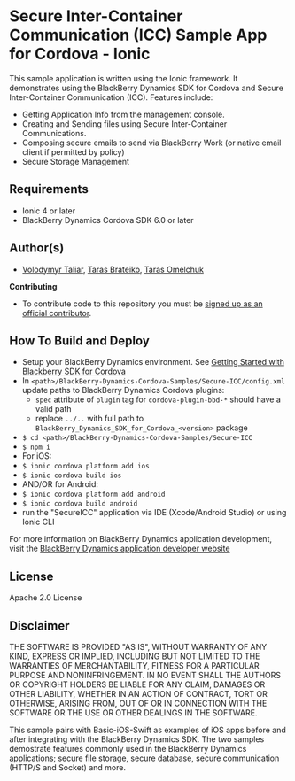 # Secure Inter-Container Communication (ICC) Sample App for Cordova - Ionic

This sample application is written using the Ionic framework. It demonstrates using the BlackBerry Dynamics SDK for Cordova and Secure Inter-Container Communication (ICC). Features include:

* Getting Application Info from the management console.
* Creating and Sending files using Secure Inter-Container Communications.
* Composing secure emails to send via BlackBerry Work (or native email client if permitted by policy)
* Secure Storage Management

## Requirements
* Ionic 4 or later
* BlackBerry Dynamics Cordova SDK 6.0 or later

## Author(s)
* [Volodymyr Taliar](mailto:vtaliar@blackberry.com), [Taras Brateiko](mailto:tbrateiko@blackberry.com), [Taras Omelchuk](mailto:tomelchuk@blackberry.com)

**Contributing**
*   To contribute code to this repository you must be
    [signed up as an official contributor](http://blackberry.github.com/howToContribute.html).

## How To Build and Deploy
* Setup your BlackBerry Dynamics environment. See [Getting Started with Blackberry SDK for Cordova](https://docs.blackberry.com/en/development-tools/blackberry-dynamics-sdk-cordova/latest)
* In `<path>/BlackBerry-Dynamics-Cordova-Samples/Secure-ICC/config.xml` update paths to BlackBerry Dynamics Cordova plugins:
    - `spec` attribute of `plugin` tag for `cordova-plugin-bbd-*` should have a valid path 
    - replace `../..` with full path to `BlackBerry_Dynamics_SDK_for_Cordova_<version>` package
* `$ cd <path>/BlackBerry-Dynamics-Cordova-Samples/Secure-ICC`
* `$ npm i`
* For iOS:	
* `$ ionic cordova platform add ios`
* `$ ionic cordova build ios`
* AND/OR for Android:
* `$ ionic cordova platform add android`
* `$ ionic cordova build android`
* run the "SecureICC" application via IDE (Xcode/Android Studio) or using Ionic CLI 


For more information on BlackBerry Dynamics application development, visit the [BlackBerry Dynamics application developer website](https://developers.blackberry.com/dynamics)


## License

Apache 2.0 License


## Disclaimer

THE SOFTWARE IS PROVIDED "AS IS", WITHOUT WARRANTY OF ANY KIND, EXPRESS OR IMPLIED, INCLUDING BUT NOT LIMITED TO THE WARRANTIES OF MERCHANTABILITY, FITNESS FOR A PARTICULAR PURPOSE AND NONINFRINGEMENT. IN NO EVENT SHALL THE AUTHORS OR COPYRIGHT HOLDERS BE LIABLE FOR ANY CLAIM, DAMAGES OR OTHER LIABILITY, WHETHER IN AN ACTION OF CONTRACT, TORT OR OTHERWISE, ARISING FROM, OUT OF OR IN CONNECTION WITH THE SOFTWARE OR THE USE OR OTHER DEALINGS IN THE SOFTWARE.

This sample pairs with Basic-iOS-Swift as examples of iOS apps before and after integrating with the BlackBerry Dynamics SDK. The two samples demostrate features commonly used in the BlackBerry Dynamics applications; secure file storage, secure database, secure communication (HTTP/S and Socket) and more.
